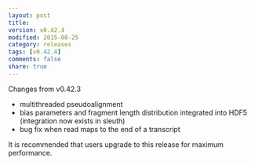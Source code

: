 ```yaml
---
layout: post
title:
version: v0.42.4
modified: 2015-08-25
category: releases
tags: [v0.42.4]
comments: false
share: true
---
```


Changes from v0.42.3

- multithreaded pseudoalignment
- bias parameters and fragment length distribution integrated into HDF5 (integration now exists in sleuth)
- bug fix when read maps to the end of a transcript

It is recommended that users upgrade to this release for maximum performance.
